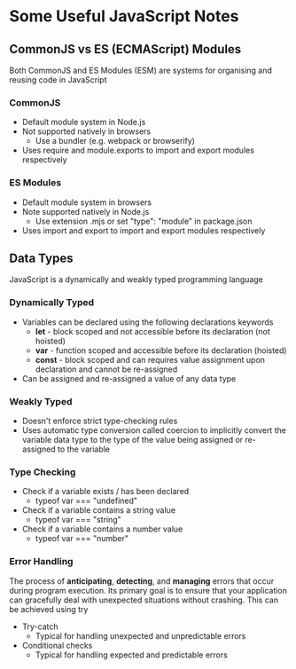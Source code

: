 # Some Useful JavaScript Notes

## CommonJS vs ES (ECMAScript) Modules
Both CommonJS and ES Modules (ESM) are systems for organising and reusing code in JavaScript

### CommonJS
- Default module system in Node.js
- Not supported natively in browsers
    - Use a bundler (e.g. webpack or browserify)
- Uses require and module.exports to import and export modules respectively

### ES Modules
- Default module system in browsers
- Note supported natively in Node.js
    - Use extension .mjs or set "type": "module" in package.json 
- Uses import and export to import and export modules respectively 

## Data Types
JavaScript is a dynamically and weakly typed programming language 

### Dynamically Typed 
- Variables can be declared using the following declarations keywords
    - **let** - block scoped and not accessible before its declaration (not hoisted)
    - **var** - function scoped and accessible before its declaration (hoisted)
    - **const** - block scoped and can requires value assignment upon declaration and cannot be re-assigned
- Can be assigned and re-assigned a value of any data type

### Weakly Typed 
- Doesn't enforce strict type-checking rules
- Uses automatic type conversion called coercion to implicitly convert the variable data type to the type of the value being assigned or re-assigned to the variable

### Type Checking 
- Check if a variable exists / has been declared
    - typeof var === "undefined"
- Check if a variable contains a string value
    - typeof var === "string"
- Check if a variable contains a number value
    - typeof var === "number"

### Error Handling 
The process of **anticipating**, **detecting**, and **managing** errors that occur during program execution. Its primary goal is to ensure that your application can gracefully deal with unexpected situations without crashing. This can be achieved using try 
- Try-catch 
    - Typical for handling unexpected and unpredictable errors
- Conditional checks
    - Typical for handling expected and predictable errors
